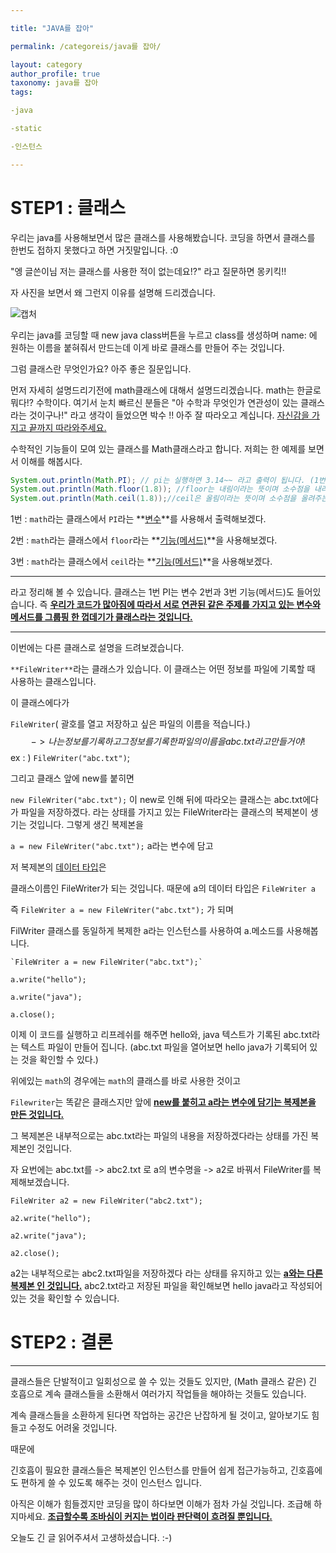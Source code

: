 ```yaml
---

title: "JAVA를 잡아"

permalink: /categoreis/java를 잡아/

layout: category
author_profile: true
taxonomy: java를 잡아
tags:

-java

-static

-인스턴스

---
```

# STEP1 : 클래스

우리는 java를 사용해보면서 많은 클래스를 사용해봤습니다. 코딩을 하면서 클래스를 한번도 접하지 못했다고 하면 거짓말입니다. :0

"엥 글쓴이님 저는 클래스를 사용한 적이 없는데요!?" 라고 질문하면 몽키킥!!

자 사진을 보면서 왜 그런지 이유를 설명해 드리겠습니다.

![캡처](https://user-images.githubusercontent.com/74045426/101275352-50a71680-37e8-11eb-8b77-c00da8aa6f7c.JPG)

우리는 java를 코딩할 때 new java class버튼을 누르고 class를 생성하며 name: 에 원하는 이름을 붙혀줘서 만드는데 이게 바로 클래스를 만들어 주는 것입니다. 

그럼 클래스란 무엇인가요? 아주 좋은 질문입니다.

먼저 자세히 설명드리기전에 math클래스에 대해서 설명드리겠습니다. math는 한글로 뭐다!? 수학이다. 여기서 눈치 빠르신 분들은 "아 수학과 무엇인가 연관성이  있는 클래스라는 것이구나!" 라고 생각이 들었으면 박수 !! 아주 잘 따라오고 계십니다. <u>자신감을 가지고 끝까지 따라와주세요.</u> 

수학적인 기능들이 모여 있는 클래스를 Math클래스라고 합니다. 저희는 한 예제를 보면서 이해를 해봅시다.

```java
System.out.println(Math.PI); // pi는 실행하면 3.14~~ 라고 출력이 됩니다. (1번)
System.out.println(Math.floor(1.8)); //floor는 내림이라는 뜻이며 소수점을 내려주는 기능을 가지고 있습니다. 실행을 시켜보면 1.0으로 출력이 됩니다. (2번)
System.out.println(Math.ceil(1.8));//ceil은 올림이라는 뜻이며 소수점을 올려주는 기능을 가지고 있습니다. 실행을 시켜보면 2.0으로 출력이 됩니다. (3번)


```

1번 : `math`라는 클래스에서 `PI`라는 **<u>변수</u>**를 사용해서 출력해보겠다.

2번 : `math`라는 클래스에서 `floor`라는 **<u>기능(메서드)</u>**을 사용해보겠다.

3번 : `math`라는 클래스에서 `ceil`라는 **<u>기능(메서드)</u>**을 사용해보겠다.

---

라고 정리해 볼 수 있습니다. 클래스는 1번 PI는 변수 2번과 3번 기능(메서드)도 들어있습니다. 즉 **<u>우리가 코드가 많아짐에 따라서 서로 연관된 같은 주제를 가지고 있는 변수와 메서드를 그룹핑 한 껍데기가 클래스라는 것입니다.</u>**

---

이번에는 다른 클래스로 설명을 드려보겠습니다.

`**FileWriter**`라는 클래스가 있습니다.  이 클래스는 어떤 정보를 파일에 기록할 때 사용하는 클래스입니다. 

이 클래스에다가 

`FileWriter`( 괄호를 열고 저장하고 싶은 파일의 이름을 적습니다.) 
$$
-> 나는 정보를 기록하고 그 정보를 기록한 파일의 이름을 abc.txt라고 만들거야!
$$
ex : ) `FileWriter("abc.txt")`;

그리고 클래스 앞에 new를 붙히면 

`new FileWriter("abc.txt");` 이 new로 인해 뒤에 따라오는 클래스는 abc.txt에다가 파일을 저장하겠다. 라는 상태를 가지고 있는 FileWriter라는 클래스의 복제본이 생기는 것입니다. 그렇게 생긴 복제본을 

`a = new FileWriter("abc.txt");` a라는 변수에 담고

저 복제본의 <u>데이터 타입</u>은 

클래스이름인 FileWriter가 되는 것입니다.  때문에 a의 데이터 타입은 `FileWriter a`

즉 `FileWriter a = new FileWriter("abc.txt");` 가 되며 

FilWriter 클래스를 동일하게 복제한 a라는 인스턴스를 사용하여 a.메소드를 사용해봅니다.

```
`FileWriter a = new FileWriter("abc.txt");`

a.write("hello");

a.write("java");

a.close();
```

이제 이 코드를 실행하고 리프레쉬를 해주면  hello와, java 텍스트가 기록된 abc.txt라는 텍스트 파일이 만들어 집니다.  (abc.txt 파일을 열어보면 hello java가 기록되어 있는 것을 확인할 수 있다.)

위에있는 `math`의 경우에는 `math`의 클래스를 바로 사용한 것이고

`Filewriter`는 똑같은 클래스지만 앞에 **<u>new를 붙히고 a라는 변수에 담기는 복제본을 만든 것입니다.</u>** 

그 복제본은 내부적으로는 abc.txt라는 파일의 내용을 저장하겠다라는 상태를 가진 복제본인 것입니다. 

자 요번에는 abc.txt를 -> abc2.txt 로 a의 변수명을 -> a2로 바꿔서 FileWriter를 복제해보겠습니다.

```
FileWriter a2 = new FileWriter("abc2.txt");

a2.write("hello");

a2.write("java");

a2.close();
```

a2는 내부적으로는 abc2.txt파일을 저장하겠다 라는 상태를 유지하고 있는 <u>**a와는 다른 복제본 인 것입니다.**</u> abc2.txt라고 저장된 파일을 확인해보면 hello java라고 작성되어 있는 것을 확인할 수 있습니다. 

# STEP2 : 결론

---

클래스들은 단발적이고 일회성으로 쓸 수 있는 것들도 있지만, (Math 클래스 같은)
긴 호흡으로 계속 클래스들을 소환해서 여러가지 작업들을 해야하는 것들도 있습니다.

계속 클래스들을 소환하게 된다면 작업하는 공간은 난잡하게 될 것이고, 알아보기도 힘들고
수정도 어려울 것입니다.

때문에 

긴호흡이 필요한 클래스들은 복제본인 인스턴스를 만들어 쉽게 접근가능하고, 긴호흡에도 편하게 쓸 수 있도록 해주는 것이 인스턴스 입니다.

아직은 이해가 힘들겠지만 코딩을 많이 하다보면 이해가 점차 가실 것입니다. 조급해 하지마세요. **<u>조급할수록 조바심이 커지는 법이라 판단력이 흐려질 뿐입니다.</u>** 

오늘도 긴 글 읽어주셔서 고생하셨습니다. :-)

